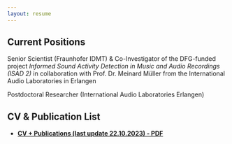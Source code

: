 ```yaml
---
layout: resume
---
```

## Current Positions

Senior Scientist (Fraunhofer IDMT) & Co-Investigator of the DFG-funded project *Informed Sound Activity Detection in Music and Audio Recordings (ISAD 2)* in collaboration with Prof. Dr. Meinard Müller from the International Audio Laboratories in Erlangen

Postdoctoral Researcher (International Audio Laboratories Erlangen)

## CV & Publication List

* [**CV + Publications (last update 22.10.2023) - PDF**](cv_jakob_abesser_231022.pdf)

<!-- ### Footer

Last updated: Aug 2022 -->


